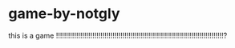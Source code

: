 # game-by-notgly
this is a game !!!!!!!!!!!!!!!!!!!!!!!!!!!!!!!!!!!!!!!!!!!!!!!!!!!!!!!!!!!!!!!!!!!!!!!!!!!!!!!!!!!?
